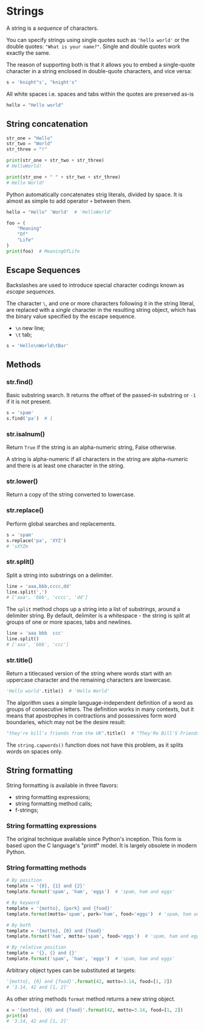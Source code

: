 # Strings

A string is a _sequence_ of characters.

You can specify strings using single quotes such as `'hello world'` or the double
quotes: `"What is your name?"`. Single and double quotes work exactly the same.

The reason of supporting both is that it allows you to embed a single-quote character in
a string enclosed in double-quote characters, and vice versa:

```python
s = 'knight"s', "knight's"
```

All white spaces i.e. spaces and tabs within the quotes are preserved as-is

```python
hello = "Hello world"
```

## String concatenation

```python
str_one = "Hello"
str_two = "World"
str_three = "!"

print(str_one + str_two + str_three)
# HelloWorld!

print(str_one + " " + str_two + str_three)
# Hello World!
```

Python automatically concatenates strig literals, divided by space. It is almost as
simple to add operator `+` between them.

```python
hello = "Hello" 'World'  # 'HelloWorld'

foo = (
    "Meaning"
    "Of"
    "Life"
)
print(foo)  # MeaningOfLife
```

## Escape Sequences

Backslashes are used to introduce special character codings known as _escape sequences_.

The character `\`, and one or more characters following it in the string literal, are
replaced with a _single_ character in the resulting string object, which has the binary
value specified by the escape sequence.

* `\n` new line;
* `\t` tab;

```python
s = 'Hello\nWorld\tBar'
```

## Methods

### str.find()

Basic substring search. It returns the offset of the passed-in substring or `-1` if it
is not present.

```python
s = 'spam'
s.find('pa')  # 1
```

### str.isalnum()

Return `True` if the string is an alpha-numeric string, False otherwise.

A string is alpha-numeric if all characters in the string are alpha-numeric and there is
at least one character in the string.

### str.lower()

Return a copy of the string converted to lowercase.

### str.replace()

Perform global searches and replacements.

```python
s = 'spam'
s.replace('pa', 'XYZ')
# 'sXYZm
```

### str.split()

Split a string into substrings on a delimiter.

```python
line = 'aaa,bbb,cccc,dd'
line.split(',')
# ['aaa', 'bbb', 'cccc', 'dd']
```

The `split` method chops up a string into a list of substrings, around a delimiter
string. By default, delimiter is a whitespace - the string is split at groups of one or
more spaces, tabs and newlines.

```python
line = 'aaa bbb  ccc'
line.split()
# ['aaa', 'bbb', 'ccc']
```

### str.title()

Return a titlecased version of the string where words start with an uppercase character
and the remaining characters are lowercase.

```python
'Hello world'.title()  # 'Hello World'
```

The algorithm uses a simple language-independent definition of a word as groups of
consecutive letters. The definition works in many contexts, but it means that
apostrophes in contractions and possessives form word boundaries, which may not be the
desire result:

```python
"they're bill's friends from the UK".title()  # "They'Re Bill'S Friends From The Uk"
```

The `string.capwords()` function does not have this problem, as it splits words on
spaces only.

## String formatting

String formatting is available in three flavors:

* string formatting expressions;
* string formatting method calls;
* f-strings;

### String formatting expressions

The original technique available since Python's inception. This form is based upon the C
language's "printf" model. It is largely obsolete in modern Python.

### String formatting methods

```python
# By position
template = '{0}, {1} and {2}'
template.format('spam', 'ham', 'eggs')  # 'spam, ham and eggs'

# By keyword
template = '{motto}, {pork} and {food}'
template.format(motto='spam', pork='ham', food='eggs')  # 'spam, ham and eggs'

# By both
template = '{motto}, {0} and {food}'
template.format('ham', motto='spam', food='eggs')  # 'spam, ham and eggs'

# By relative position
template = '{}, {} and {}'
template.format('spam', 'ham', 'eggs')  # 'spam, ham and eggs'
```

Arbitrary object types can be substituted at targets:

```python
'{motto}, {0} and {food}'.format(42, motto=3.14, food=[1, 2])
# '3.14, 42 and [1, 2]'
```

As other string methods `format` method returns a new string object.

```python
x = '{motto}, {0} and {food}'.format(42, motto=3.14, food=[1, 2])
print(x)
# '3.14, 42 and [1, 2]'
```
